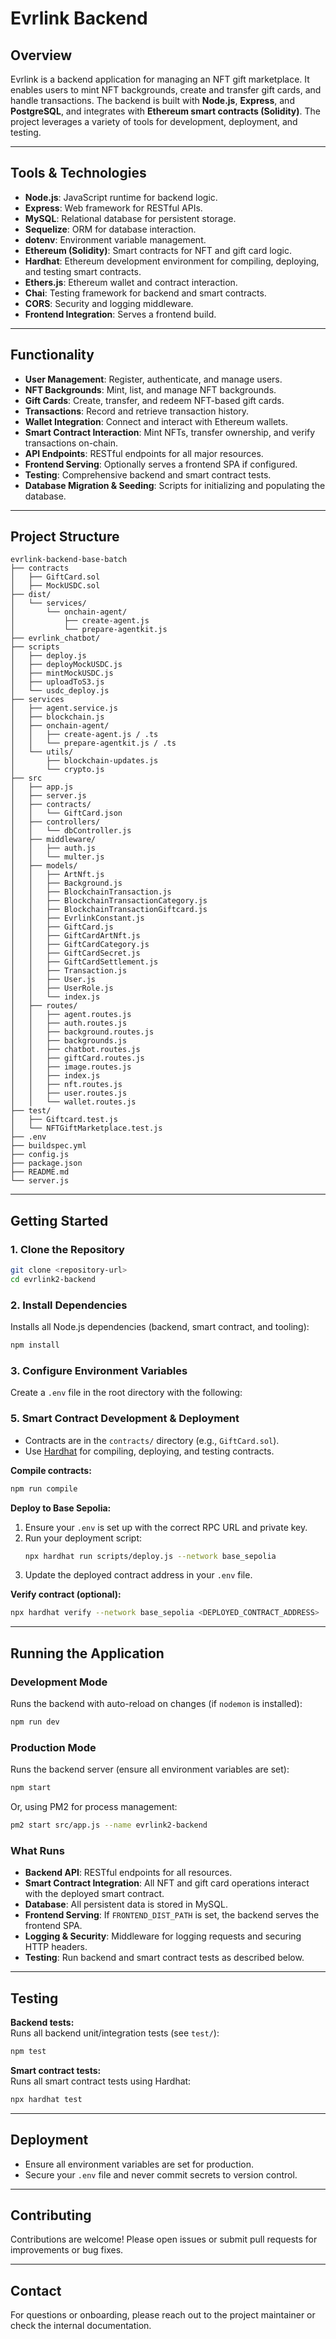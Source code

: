 # Evrlink Backend

## Overview

Evrlink is a backend application for managing an NFT gift marketplace. It enables users to mint NFT backgrounds, create and transfer gift cards, and handle transactions. The backend is built with **Node.js**, **Express**, and **PostgreSQL**, and integrates with **Ethereum smart contracts (Solidity)**. The project leverages a variety of tools for development, deployment, and testing.

---

## Tools & Technologies

- **Node.js**: JavaScript runtime for backend logic.
- **Express**: Web framework for RESTful APIs.
- **MySQL**: Relational database for persistent storage.
- **Sequelize**: ORM for database interaction.
- **dotenv**: Environment variable management.
- **Ethereum (Solidity)**: Smart contracts for NFT and gift card logic.
- **Hardhat**: Ethereum development environment for compiling, deploying, and testing smart contracts.
- **Ethers.js**: Ethereum wallet and contract interaction.
- **Chai**: Testing framework for backend and smart contracts.
- **CORS**: Security and logging middleware.
- **Frontend Integration**: Serves a frontend build.

---

## Functionality

- **User Management**: Register, authenticate, and manage users.
- **NFT Backgrounds**: Mint, list, and manage NFT backgrounds.
- **Gift Cards**: Create, transfer, and redeem NFT-based gift cards.
- **Transactions**: Record and retrieve transaction history.
- **Wallet Integration**: Connect and interact with Ethereum wallets.
- **Smart Contract Interaction**: Mint NFTs, transfer ownership, and verify transactions on-chain.
- **API Endpoints**: RESTful endpoints for all major resources.
- **Frontend Serving**: Optionally serves a frontend SPA if configured.
- **Testing**: Comprehensive backend and smart contract tests.
- **Database Migration & Seeding**: Scripts for initializing and populating the database.

---

## Project Structure

```text
evrlink-backend-base-batch
├── contracts
│   ├── GiftCard.sol
│   ├── MockUSDC.sol
├── dist/
│   └── services/
│       └── onchain-agent/
│           ├── create-agent.js
│           └── prepare-agentkit.js
├── evrlink_chatbot/
├── scripts
│   ├── deploy.js
│   ├── deployMockUSDC.js
│   ├── mintMockUSDC.js
│   ├── uploadToS3.js
│   └── usdc_deploy.js
├── services
│   ├── agent.service.js
│   ├── blockchain.js
│   ├── onchain-agent/
│   │   ├── create-agent.js / .ts
│   │   └── prepare-agentkit.js / .ts
│   └── utils/
│       ├── blockchain-updates.js
│       └── crypto.js
├── src
│   ├── app.js
│   ├── server.js
│   ├── contracts/
│   │   └── GiftCard.json
│   ├── controllers/
│   │   └── dbController.js
│   ├── middleware/
│   │   ├── auth.js
│   │   └── multer.js
│   ├── models/
│   │   ├── ArtNft.js
│   │   ├── Background.js
│   │   ├── BlockchainTransaction.js
│   │   ├── BlockchainTransactionCategory.js
│   │   ├── BlockchainTransactionGiftcard.js
│   │   ├── EvrlinkConstant.js
│   │   ├── GiftCard.js
│   │   ├── GiftCardArtNft.js
│   │   ├── GiftCardCategory.js
│   │   ├── GiftCardSecret.js
│   │   ├── GiftCardSettlement.js
│   │   ├── Transaction.js
│   │   ├── User.js
│   │   ├── UserRole.js
│   │   └── index.js
│   ├── routes/
│   │   ├── agent.routes.js
│   │   ├── auth.routes.js
│   │   ├── background.routes.js
│   │   ├── backgrounds.js
│   │   ├── chatbot.routes.js
│   │   ├── giftCard.routes.js
│   │   ├── image.routes.js
│   │   ├── index.js
│   │   ├── nft.routes.js
│   │   ├── user.routes.js
│   │   └── wallet.routes.js
├── test/
│   ├── Giftcard.test.js
│   └── NFTGiftMarketplace.test.js
├── .env
├── buildspec.yml
├── config.js
├── package.json
├── README.md
└── server.js
```

---

## Getting Started

### 1. Clone the Repository

```bash
git clone <repository-url>
cd evrlink2-backend
```

### 2. Install Dependencies

Installs all Node.js dependencies (backend, smart contract, and tooling):

```bash
npm install
```

### 3. Configure Environment Variables

Create a `.env` file in the root directory with the following:
### 5. Smart Contract Development & Deployment

- Contracts are in the `contracts/` directory (e.g., `GiftCard.sol`).
- Use [Hardhat](https://hardhat.org/) for compiling, deploying, and testing contracts.

**Compile contracts:**

```bash
npm run compile
```

**Deploy to Base Sepolia:**

1. Ensure your `.env` is set up with the correct RPC URL and private key.
2. Run your deployment script:
   ```bash
   npx hardhat run scripts/deploy.js --network base_sepolia
   ```
3. Update the deployed contract address in your `.env` file.

**Verify contract (optional):**

```bash
npx hardhat verify --network base_sepolia <DEPLOYED_CONTRACT_ADDRESS>
```

---

## Running the Application

### Development Mode

Runs the backend with auto-reload on changes (if `nodemon` is installed):

```bash
npm run dev
```

### Production Mode

Runs the backend server (ensure all environment variables are set):

```bash
npm start
```

Or, using PM2 for process management:

```bash
pm2 start src/app.js --name evrlink2-backend
```

### What Runs

- **Backend API**: RESTful endpoints for all resources.
- **Smart Contract Integration**: All NFT and gift card operations interact with the deployed smart contract.
- **Database**: All persistent data is stored in MySQL.
- **Frontend Serving**: If `FRONTEND_DIST_PATH` is set, the backend serves the frontend SPA.
- **Logging & Security**: Middleware for logging requests and securing HTTP headers.
- **Testing**: Run backend and smart contract tests as described below.

---

## Testing

**Backend tests:**  
Runs all backend unit/integration tests (see `test/`):

```bash
npm test
```

**Smart contract tests:**  
Runs all smart contract tests using Hardhat:

```bash
npx hardhat test
```

---

## Deployment

- Ensure all environment variables are set for production.
- Secure your `.env` file and never commit secrets to version control.

---

## Contributing

Contributions are welcome! Please open issues or submit pull requests for improvements or bug fixes.

---

## Contact

For questions or onboarding, please reach out to the project maintainer or check the internal documentation.
